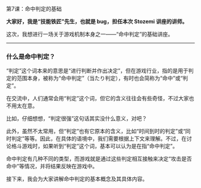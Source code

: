 第7课：命中判定的基础

**大家好，我是“技能铁匠”先生，也就是 bug，担任本次 Stozemi 讲座的讲师。**

这次，我想进行一场关于游戏机制本身之一——“命中判定”的基础讲座。

---

### **什么是命中判定？**

“判定”这个词本来的意思是“进行判断并作出决定”，但在游戏行业，指的是用于判定的范围本身，被称为“命中判定”（当たり判定），有时也会简称为“命中”或“判定”。

在交流中，人们通常会用“判定”这个词，但它的含义往往会有些奇怪，不过大家也不用太在意。

比如，仔细想想，“判定很强”这句话其实没什么意义，对吧？

此外，虽然不太常用，但“判定”也有它原本的含义，比如“时间到时的判定”或“同时判定”等等。因此，在具体的语境中，我们需要根据上下文来理解。不过，在讨论格斗游戏时，如果听到“判定”这个词，基本可以认为是在指“命中判定”。

命中判定有几种不同的类型，而游戏就是通过这些判定相互接触来决定“攻击是否命中”等情况，并将结果反映在游戏中。

接下来，我会为大家讲解命中判定的基本概念及其具体内容。
